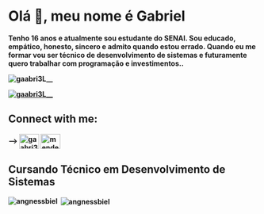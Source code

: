 # Olá 👋, meu nome é <b>Gabriel
Tenho 16 anos e atualmente sou estudante do SENAI. Sou educado, empático, honesto, sincero e admito quando estou errado. Quando eu me formar vou ser técnico de desenvolvimento de sistemas e futuramente quero trabalhar com programação e investimentos..


<p align="left"> <img src="https://komarev.com/ghpvc/?username=gabrielmendesangnes&label=Profile%20views&color=0e75b6&style=flat" alt="gaabri3L__" /> </p>
<p align="left"> <a href="https://twitter.com/gaabri3L__" target="blank"><img src="https://img.shields.io/twitter/follow/gaabri3L__?logo=twitter&style=for-the-badge" alt="gaabri3L__" /></a> </p>

<!-- ### Blogs posts -->
<!-- BLOG-POST-LIST:START -->
<!-- BLOG-POST-LIST:END -->

## Connect with me:
<p align="left">
</p> -->
<!-- <a href="https://nodejs.org" target="_blank"> <img src="https://raw.githubusercontent.com/devicons/devicon/master/icons/nodejs/nodejs-original-wordmark.svg" alt="nodejs" width="40" height="40"/> </a> -->
<a href="https://twitter.com/gaabri3L__" target="blank"><img align="center" src="https://www.vectorlogo.zone/logos/twitter/twitter-official.svg" alt="gaabri3L__" height="30" width="40" /></a>
<a href="https://www.instagram.com/mendessbiel_/?next=%2F" target="blank"><img align="center" src="https://raw.githubusercontent.com/rahuldkjain/github-profile-readme-generator/master/src/images/icons/Social/instagram.svg" alt="mendessbiel_" height="30" width="40" /></a>

## Cursando Técnico  em Desenvolvimento de Sistemas
  </p>
<!--  -->
<!-- <p><img align="center" src="https://github-readme-stats.vercel.app/api?username=angnessbiel&show_icons=true&locale=en" alt="angnessbiel" /> -->

<img align="left" src="https://github-readme-stats.vercel.app/api/top-langs?username=angnessbiel&show_icons=true&locale=en&layout=compact" alt="angnessbiel" /></p>



<p>&nbsp;<img align="center" src="https://github-readme-streak-stats.herokuapp.com/?user=angnessbiel&" alt="angnessbiel" /></p>

